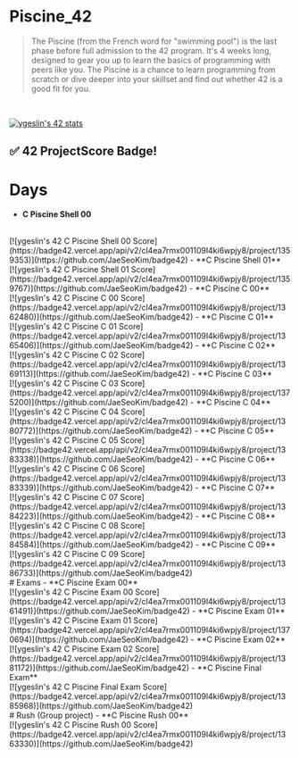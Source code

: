 # Piscine_42

> The Piscine (from the French word for "swimming pool") is the last phase before full admission to the 42 program. It's 4 weeks long, designed to gear you up to learn the basics of programming with peers like you. The Piscine is a chance to learn programming from scratch or dive deeper into your skillset and find out whether 42 is a good fit for you.
<br>

[![ygeslin's 42 stats](https://badge42.vercel.app/api/v2/cl4ea7rmx001109l4ki6wpjy8/stats?cursusId=9&coalitionId=piscine)](https://github.com/JaeSeoKim/badge42)
<br>
## ✅ 42 ProjectScore Badge!
# Days
- **C Piscine Shell 00**
<br>
[![ygeslin's 42 C Piscine Shell 00 Score](https://badge42.vercel.app/api/v2/cl4ea7rmx001109l4ki6wpjy8/project/1359353)](https://github.com/JaeSeoKim/badge42)
- **C Piscine Shell 01**
<br>
[![ygeslin's 42 C Piscine Shell 01 Score](https://badge42.vercel.app/api/v2/cl4ea7rmx001109l4ki6wpjy8/project/1359767)](https://github.com/JaeSeoKim/badge42)
- **C Piscine C 00**
<br>
[![ygeslin's 42 C Piscine C 00 Score](https://badge42.vercel.app/api/v2/cl4ea7rmx001109l4ki6wpjy8/project/1362480)](https://github.com/JaeSeoKim/badge42)
- **C Piscine C 01**
<br>
[![ygeslin's 42 C Piscine C 01 Score](https://badge42.vercel.app/api/v2/cl4ea7rmx001109l4ki6wpjy8/project/1365406)](https://github.com/JaeSeoKim/badge42)
- **C Piscine C 02**
<br>
[![ygeslin's 42 C Piscine C 02 Score](https://badge42.vercel.app/api/v2/cl4ea7rmx001109l4ki6wpjy8/project/1369113)](https://github.com/JaeSeoKim/badge42)
- **C Piscine C 03**
<br>
[![ygeslin's 42 C Piscine C 03 Score](https://badge42.vercel.app/api/v2/cl4ea7rmx001109l4ki6wpjy8/project/1375200)](https://github.com/JaeSeoKim/badge42)
- **C Piscine C 04**
<br>
[![ygeslin's 42 C Piscine C 04 Score](https://badge42.vercel.app/api/v2/cl4ea7rmx001109l4ki6wpjy8/project/1380772)](https://github.com/JaeSeoKim/badge42)
- **C Piscine C 05**
<br>
[![ygeslin's 42 C Piscine C 05 Score](https://badge42.vercel.app/api/v2/cl4ea7rmx001109l4ki6wpjy8/project/1383338)](https://github.com/JaeSeoKim/badge42)
- **C Piscine C 06**
<br>
[![ygeslin's 42 C Piscine C 06 Score](https://badge42.vercel.app/api/v2/cl4ea7rmx001109l4ki6wpjy8/project/1383339)](https://github.com/JaeSeoKim/badge42)
- **C Piscine C 07**
<br>
[![ygeslin's 42 C Piscine C 07 Score](https://badge42.vercel.app/api/v2/cl4ea7rmx001109l4ki6wpjy8/project/1384223)](https://github.com/JaeSeoKim/badge42)
- **C Piscine C 08**
<br>
[![ygeslin's 42 C Piscine C 08 Score](https://badge42.vercel.app/api/v2/cl4ea7rmx001109l4ki6wpjy8/project/1384584)](https://github.com/JaeSeoKim/badge42)
- **C Piscine C 09**
<br>
[![ygeslin's 42 C Piscine C 09 Score](https://badge42.vercel.app/api/v2/cl4ea7rmx001109l4ki6wpjy8/project/1386733)](https://github.com/JaeSeoKim/badge42)
<br>
# Exams
- **C Piscine Exam 00**
<br>
[![ygeslin's 42 C Piscine Exam 00 Score](https://badge42.vercel.app/api/v2/cl4ea7rmx001109l4ki6wpjy8/project/1361491)](https://github.com/JaeSeoKim/badge42)
- **C Piscine Exam 01**
<br>
[![ygeslin's 42 C Piscine Exam 01 Score](https://badge42.vercel.app/api/v2/cl4ea7rmx001109l4ki6wpjy8/project/1370694)](https://github.com/JaeSeoKim/badge42)
- **C Piscine Exam 02**
<br>
[![ygeslin's 42 C Piscine Exam 02 Score](https://badge42.vercel.app/api/v2/cl4ea7rmx001109l4ki6wpjy8/project/1381172)](https://github.com/JaeSeoKim/badge42)
- **C Piscine Final Exam**
<br>
[![ygeslin's 42 C Piscine Final Exam Score](https://badge42.vercel.app/api/v2/cl4ea7rmx001109l4ki6wpjy8/project/1385968)](https://github.com/JaeSeoKim/badge42)
<br>
# Rush (Group project)
- **C Piscine Rush 00**
<br>
[![ygeslin's 42 C Piscine Rush 00 Score](https://badge42.vercel.app/api/v2/cl4ea7rmx001109l4ki6wpjy8/project/1363330)](https://github.com/JaeSeoKim/badge42)